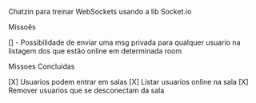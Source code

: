 Chatzin para treinar WebSockets usando a lib Socket.io


Missoês

[] - Possibilidade de enviar uma msg privada para qualquer usuario na listagem dos que estão online em determinada room


Missoes Concluidas

[X] Usuarios podem entrar em salas
[X] Listar usuarios online na sala
[X] Remover usuarios que se desconectam da sala
